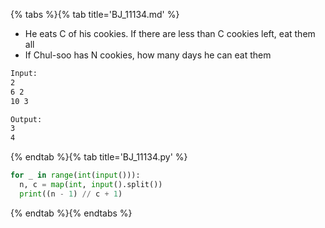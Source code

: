 {% tabs %}{% tab title='BJ_11134.md' %}

* He eats C of his cookies. If there are less than C cookies left, eat them all
* If Chul-soo has N cookies, how many days he can eat them

```txt
Input:
2
6 2
10 3

Output:
3
4
```

{% endtab %}{% tab title='BJ_11134.py' %}

```py
for _ in range(int(input())):
  n, c = map(int, input().split())
  print((n - 1) // c + 1)
```

{% endtab %}{% endtabs %}
